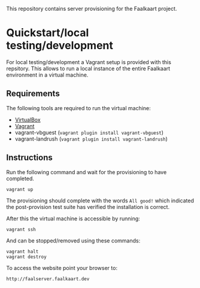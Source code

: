 This repository contains server provisioning for the Faalkaart project.

# Quickstart/local testing/development

For local testing/development a Vagrant setup is provided with this repsitory. This allows to run a local instance of the entire Faalkaart environment in a virtual machine.

## Requirements

The following tools are required to run the virtual machine:

- [VirtualBox](https://www.virtualbox.org/wiki/Downloads)
- [Vagrant](https://www.vagrantup.com/downloads.html)
- vagrant-vbguest (`vagrant plugin install vagrant-vbguest`)
- vagrant-landrush (`vagrant plugin install vagrant-landrush`)

## Instructions

Run the following command and wait for the provisioning to have completed.

    vagrant up

The provisioning should complete with the words `All good!` which indicated the post-provision test suite has verified the installation is correct.

After this the virtual machine is accessible by running:

    vagrant ssh

And can be stopped/removed using these commands:

    vagrant halt
    vagrant destroy

To access the website point your browser to:

    http://faalserver.faalkaart.dev
